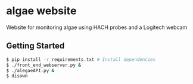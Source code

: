 # algae website
Website for monitoring algae using HACH probes and a Logitech webcam

## Getting Started
```bash
$ pip install -r requirements.txt # Install dependencies
$ ./front_end_webserver.py &
$ ./alegaeAPI.py &
$ disown
```


